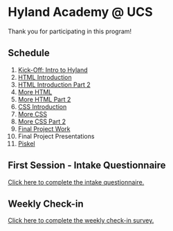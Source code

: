 # Hyland Academy @ UCS
Thank you for participating in this program!

## Schedule
1. [Kick-Off: Intro to Hyland](IntroHyland/StudentDesc.md)
1. [HTML Introduction](HtmlIntro/StudentDesc.md)
1. [HTML Introduction Part 2](HtmlIntro2/StudentDesc.md)
1. [More HTML](MoreHtml/StudentDesc.md)
1. [More HTML Part 2](MoreHtml2/StudentDesc.md)
1. [CSS Introduction](CssIntro/StudentDesc.md)
1. [More CSS](MoreCss/StudentDesc.md)
1. [More CSS Part 2](MoreCss2/StudentDesc.md)
1. [Final Project Work](FinalProject/StudentDesc.md)
1. Final Project Presentations
1. [Piskel](Piskel/StudentDesc.md)

## First Session - Intake Questionnaire
[Click here to complete the intake questionnaire.](https://forms.gle/7Ce8GoN15jxgAov59)

## Weekly Check-in
[Click here to complete the weekly check-in survey.](https://forms.gle/xYMoZGSDPzLRtR4f8)
